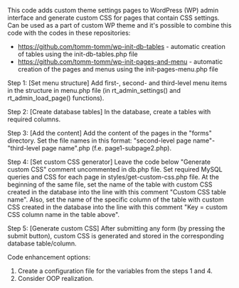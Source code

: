This code adds custom theme settings pages to WordPress (WP) admin interface and generate custom CSS for pages that contain CSS settings. Can be used as a part of custom WP theme and it's possible to combine this code with the codes in these repositories:
- https://github.com/tomm-tomm/wp-init-db-tables - automatic creation of tables using the init-db-tables.php file
- https://github.com/tomm-tomm/wp-init-pages-and-menu - automatic creation of the pages and menus using the init-pages-menu.php file

Step 1: [Set menu structure] Add first-, second- and third-level menu items in the structure in menu.php file (in rt_admin_settings() and rt_admin_load_page() functions).

Step 2: [Create database tables] In the database, create a tables with required columns.

Step 3: [Add the content] Add the content of the pages in the "forms" directory. Set the file names in this format: "second-level page name"-"third-level page name".php (f.e. page1-subpage2.php).

Step 4: [Set custom CSS generator] Leave the code below "Generate custom CSS" comment uncommented in db.php file. Set required MySQL queries and CSS for each page in styles/get-custom-css.php file. At the beginning of the same file, set the name of the table with custom CSS created in the database into the line with this comment "Custom CSS table name". Also, set the name of the specific column of the table with custom CSS created in the database into the line with this comment "Key = custom CSS column name in the table above".

Step 5: [Generate custom CSS] After submitting any form (by pressing the submit button), custom CSS is generated and stored in the corresponding database table/column.

Code enhancement options:
1. Create a configuration file for the variables from the steps 1 and 4.
2. Consider OOP realization.